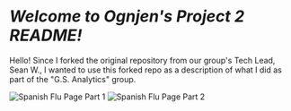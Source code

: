 # *Welcome to Ognjen's Project 2 README!*
Hello! Since I forked the original repository from our group's Tech Lead, Sean W., I wanted to use this forked repo as a description of what I did as part of the "G.S. Analytics" group.  

![Spanish Flu Page Part 1](https://github.com/ognjenstrbanovic/pandemicgoldprices/blob/master/Ognjen%20Strbanovic/Spanish%20Flu%20Page%201:2.jpg?raw=true)
![Spanish Flu Page Part 2](https://github.com/ognjenstrbanovic/pandemicgoldprices/blob/master/Ognjen%20Strbanovic/Spanish%20Flu%20Page%202:2.jpg?raw=true)
